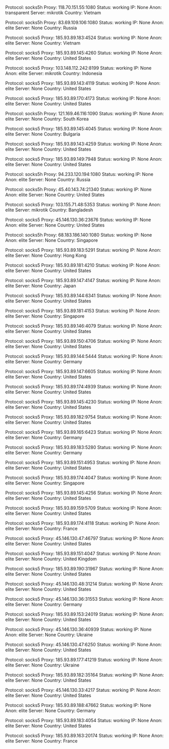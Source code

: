 Protocol: socks5h
Proxy: 118.70.151.55:1080
Status: working
IP: None
Anon: transparent
Server: mikrotik
Country: Vietnam

Protocol: socks5h
Proxy: 83.69.109.106:1080
Status: working
IP: None
Anon: elite
Server: None
Country: Russia

Protocol: socks5
Proxy: 185.93.89.183:4524
Status: working
IP: None
Anon: elite
Server: None
Country: Vietnam

Protocol: socks5
Proxy: 185.93.89.145:4260
Status: working
IP: None
Anon: elite
Server: None
Country: United States

Protocol: socks5
Proxy: 103.148.112.242:8199
Status: working
IP: None
Anon: elite
Server: mikrotik
Country: Indonesia

Protocol: socks5
Proxy: 185.93.89.143:4119
Status: working
IP: None
Anon: elite
Server: None
Country: United States

Protocol: socks5
Proxy: 185.93.89.170:4173
Status: working
IP: None
Anon: elite
Server: None
Country: United States

Protocol: socks5h
Proxy: 121.169.46.116:1090
Status: working
IP: None
Anon: elite
Server: None
Country: South Korea

Protocol: socks5
Proxy: 185.93.89.145:4045
Status: working
IP: None
Anon: elite
Server: None
Country: Bulgaria

Protocol: socks5
Proxy: 185.93.89.143:4259
Status: working
IP: None
Anon: elite
Server: None
Country: United States

Protocol: socks5
Proxy: 185.93.89.149:7948
Status: working
IP: None
Anon: elite
Server: None
Country: United States

Protocol: socks5h
Proxy: 94.233.120.194:1080
Status: working
IP: None
Anon: elite
Server: None
Country: Russia

Protocol: socks5h
Proxy: 45.40.143.74:21340
Status: working
IP: None
Anon: elite
Server: None
Country: United States

Protocol: socks5
Proxy: 103.155.71.48:5353
Status: working
IP: None
Anon: elite
Server: mikrotik
Country: Bangladesh

Protocol: socks5
Proxy: 45.146.130.36:23676
Status: working
IP: None
Anon: elite
Server: None
Country: United States

Protocol: socks5h
Proxy: 68.183.186.140:1080
Status: working
IP: None
Anon: elite
Server: None
Country: Singapore

Protocol: socks5
Proxy: 185.93.89.183:5291
Status: working
IP: None
Anon: elite
Server: None
Country: Hong Kong

Protocol: socks5
Proxy: 185.93.89.181:4210
Status: working
IP: None
Anon: elite
Server: None
Country: United States

Protocol: socks5
Proxy: 185.93.89.147:4147
Status: working
IP: None
Anon: elite
Server: None
Country: Japan

Protocol: socks5
Proxy: 185.93.89.144:6341
Status: working
IP: None
Anon: elite
Server: None
Country: United States

Protocol: socks5
Proxy: 185.93.89.181:4153
Status: working
IP: None
Anon: elite
Server: None
Country: Singapore

Protocol: socks5
Proxy: 185.93.89.146:4079
Status: working
IP: None
Anon: elite
Server: None
Country: United States

Protocol: socks5
Proxy: 185.93.89.150:4706
Status: working
IP: None
Anon: elite
Server: None
Country: United States

Protocol: socks5
Proxy: 185.93.89.144:5444
Status: working
IP: None
Anon: elite
Server: None
Country: Germany

Protocol: socks5
Proxy: 185.93.89.147:6605
Status: working
IP: None
Anon: elite
Server: None
Country: United States

Protocol: socks5
Proxy: 185.93.89.174:4939
Status: working
IP: None
Anon: elite
Server: None
Country: United States

Protocol: socks5
Proxy: 185.93.89.145:4230
Status: working
IP: None
Anon: elite
Server: None
Country: United States

Protocol: socks5
Proxy: 185.93.89.182:9754
Status: working
IP: None
Anon: elite
Server: None
Country: United States

Protocol: socks5
Proxy: 185.93.89.165:6423
Status: working
IP: None
Anon: elite
Server: None
Country: Germany

Protocol: socks5
Proxy: 185.93.89.183:5280
Status: working
IP: None
Anon: elite
Server: None
Country: Germany

Protocol: socks5
Proxy: 185.93.89.151:4953
Status: working
IP: None
Anon: elite
Server: None
Country: United States

Protocol: socks5
Proxy: 185.93.89.174:4047
Status: working
IP: None
Anon: elite
Server: None
Country: Singapore

Protocol: socks5
Proxy: 185.93.89.145:4256
Status: working
IP: None
Anon: elite
Server: None
Country: United States

Protocol: socks5
Proxy: 185.93.89.159:5709
Status: working
IP: None
Anon: elite
Server: None
Country: United States

Protocol: socks5
Proxy: 185.93.89.174:4118
Status: working
IP: None
Anon: elite
Server: None
Country: France

Protocol: socks5
Proxy: 45.146.130.47:46797
Status: working
IP: None
Anon: elite
Server: None
Country: United States

Protocol: socks5
Proxy: 185.93.89.151:4047
Status: working
IP: None
Anon: elite
Server: None
Country: United Kingdom

Protocol: socks5
Proxy: 185.93.89.190:31967
Status: working
IP: None
Anon: elite
Server: None
Country: United States

Protocol: socks5
Proxy: 45.146.130.48:31214
Status: working
IP: None
Anon: elite
Server: None
Country: United States

Protocol: socks5
Proxy: 45.146.130.36:31553
Status: working
IP: None
Anon: elite
Server: None
Country: Germany

Protocol: socks5
Proxy: 185.93.89.153:24019
Status: working
IP: None
Anon: elite
Server: None
Country: United States

Protocol: socks5
Proxy: 45.146.130.36:40939
Status: working
IP: None
Anon: elite
Server: None
Country: Ukraine

Protocol: socks5
Proxy: 45.146.130.47:6250
Status: working
IP: None
Anon: elite
Server: None
Country: United States

Protocol: socks5
Proxy: 185.93.89.177:41219
Status: working
IP: None
Anon: elite
Server: None
Country: Ukraine

Protocol: socks5
Proxy: 185.93.89.182:35164
Status: working
IP: None
Anon: elite
Server: None
Country: United States

Protocol: socks5
Proxy: 45.146.130.33:4217
Status: working
IP: None
Anon: elite
Server: None
Country: United States

Protocol: socks5
Proxy: 185.93.89.188:47662
Status: working
IP: None
Anon: elite
Server: None
Country: Germany

Protocol: socks5
Proxy: 185.93.89.183:4054
Status: working
IP: None
Anon: elite
Server: None
Country: United States

Protocol: socks5
Proxy: 185.93.89.163:20174
Status: working
IP: None
Anon: elite
Server: None
Country: France

